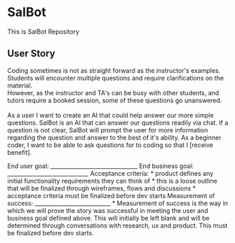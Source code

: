 # SalBot
This is SalBot Repository

## User Story 
Coding sometimes is not as straight forward as the instructor's examples. </br>
Students will encounter multiple questions and require clarifications on the material. </br>
However, as the instructor and TA's can be busy with other students, and tutors require a booked session, some of these questions go unanswered. </br>
</br>
As a user I want to create an AI that could help answer our more simple questions.
SalBot is an AI that can answer our questions readily via chat.
If a question is not clear, SalBot will prompt the user for more information regarding the question and answer to the best of it's ability.
As a beginner coder, I want to be able to ask questions for to coding so that I [receive benefit]. 

End user goal: _______________________________ 
End business goal: _____________________________ 
Acceptance criteria: * product defines any initial functionality requirements they can think of * this is a loose outline that will be finalized through wireframes, flows and discussions * acceptance criteria must be finalized before dev starts Measurement of success: ___________________________ * Measurement of success is the way in which we will prove the story was successful in meeting the user and business goal defined above. This will initially be left blank and will be determined through conversations with research, ux and product. This must be finalized before dev starts.